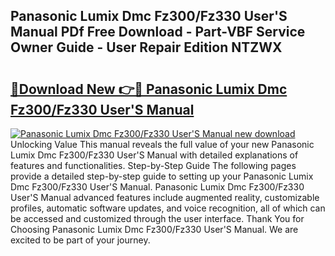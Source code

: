## Panasonic Lumix Dmc Fz300/Fz330 User'S Manual PDf Free Download - Part-VBF Service Owner Guide - User Repair Edition NTZWX

# <h2><a href="http://cf13870.oget.top/?id=Panasonic+Lumix+Dmc+Fz300%2fFz330+User%27S+Manual">🔗Download New 👉🔴 Panasonic Lumix Dmc Fz300/Fz330 User'S Manual</a></h2>

[![Panasonic Lumix Dmc Fz300/Fz330 User'S Manual new download](https://i.imgur.com/5g1atiW.png)](http://cf13870.oget.top/?id=Panasonic+Lumix+Dmc+Fz300%2fFz330+User%27S+Manual)
Unlocking Value This manual reveals the full value of your new Panasonic Lumix Dmc Fz300/Fz330 User'S Manual with detailed explanations of features and functionalities. Step-by-Step Guide The following pages provide a detailed step-by-step guide to setting up your Panasonic Lumix Dmc Fz300/Fz330 User'S Manual. Panasonic Lumix Dmc Fz300/Fz330 User'S Manual advanced features include augmented reality, customizable profiles, automatic software updates, and voice recognition, all of which can be accessed and customized through the user interface. Thank You for Choosing Panasonic Lumix Dmc Fz300/Fz330 User'S Manual. We are excited to be part of your journey.
